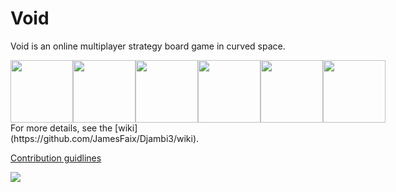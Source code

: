# Void

Void is an online multiplayer strategy board game in curved space.
<div style="display:flex">
  <img src="https://github.com/JamesFaix/Djambi3/wiki/images/3board.png" width=100>
  <img src="https://github.com/JamesFaix/Djambi3/wiki/images/4board.png" width=100/>
  <img src="https://github.com/JamesFaix/Djambi3/wiki/images/5board.png" width=100/>
  <img src="https://github.com/JamesFaix/Djambi3/wiki/images/6board.png" width=100/>
  <img src="https://github.com/JamesFaix/Djambi3/wiki/images/7board.png" width=100/>
  <img src="https://github.com/JamesFaix/Djambi3/wiki/images/8board.png" width=100/>
</div>
For more details, see the [wiki](https://github.com/JamesFaix/Djambi3/wiki).

[Contribution guidlines](CONTRIBUTING.md)

<img src="https://github.com/JamesFaix/Djambi3/wiki/images/screenshot.gif"/>

